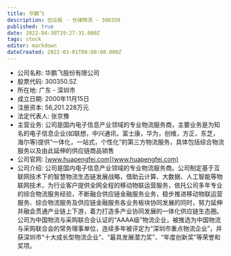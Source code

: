 ```yaml
---
title: 华鹏飞
description: 创业板 - 仓储物流 - 300350
published: true
date: 2022-04-30T19:27:31.000Z
tags: stock
editor: markdown
dateCreated: 2022-01-01T00:00:00.000Z
---
```


- 公司名称: 华鹏飞股份有限公司
- 股票代码: 300350.SZ
- 所在地: 广东 - 深圳市
- 成立日期: 2000年11月15日
- 注册资本: 56,201.228万元
- 法定代表人: 张京豫
- 主营业务: 公司是国内电子信息产业领域的专业物流服务商，主要业务是为知名的电子信息企业(如联想，中兴通讯，富士康，华为，创维，方正，东芝，海尔等)提供“一体化，一站式，个性化”的第三方物流服务，具体包括综合物流服务以及由此延伸的供应链商品销售
- 公司官网: [www.huapengfei.com](www.huapengfei.com)
- 公司介绍: 公司是国内电子信息产业领域的专业物流服务商。公司制定基于互联网技术下的智慧物流生态链发展战略，借助云计算、大数据、人工智能等物联网技术，为行业客户提供全网全程的移动物联运营服务，依托公司多年专业的综合物流服务经验，不断融合供应链金融服务业务，稳步推进移动物联运营服务、综合物流服务及供应链金融服务各业务板块协同发展的同时，努力延伸并融会贯通产业链上下游，着力打造多产业协同发展的一体化供应链生态圈。公司为中国物流与采购联合会认证的“AAAA级”物流企业，被推选为中国物流与采购联合会的常务理事单位，连续多年被评定为“深圳市重点物流企业”，并获深圳市“十大成长型物流企业”、“最具发展潜力奖”、“年度创新奖”等荣誉和奖项。


